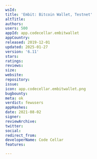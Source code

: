 ```yaml
---
wsId: 
title: 'Embit: Bitcoin Wallet, Testnet'
altTitle: 
authors: 
users: 500
appId: app.codecellar.embitwallet
appCountry: 
released: 2019-12-01
updated: 2025-01-27
version: '6.11'
stars: 
ratings: 
reviews: 
size: 
website: 
repository: 
issue: 
icon: app.codecellar.embitwallet.png
bugbounty: 
meta: ok
verdict: fewusers
appHashes: 
date: 2021-08-02
signer: 
reviewArchive: 
twitter: 
social: 
redirect_from: 
developerName: Code Cellar
features: 

---
```


